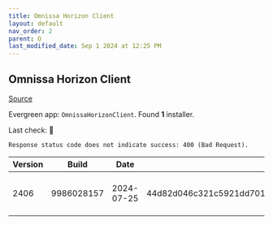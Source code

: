 ```yaml
---
title: Omnissa Horizon Client
layout: default
nav_order: 2
parent: O
last_modified_date: Sep 1 2024 at 12:25 PM
---
```


## Omnissa Horizon Client

[Source](https://customerconnect.omnissa.com/downloads/info/slug/desktop_end_user_computing/vmware_horizon_clients/horizon_8)

Evergreen app: `OmnissaHorizonClient`. Found **1** installer.

Last check: 🔴
```
Response status code does not indicate success: 400 (Bad Request).
```

| Version | Build      | Date       | Sha256                                                           | Type | URI                                                                                                                                                                                                                      |
| ------- | ---------- | ---------- | ---------------------------------------------------------------- | ---- | ------------------------------------------------------------------------------------------------------------------------------------------------------------------------------------------------------------------------ |
| 2406    | 9986028157 | 2024-07-25 | 44d82d046c321c5921dd7013b3a9a6d4eb55fdb84b477bdc80bd7b3a03824807 | exe  | [https://download3.omnissa.com/software/CART25FQ2_WIN_2406/VMware-Horizon-Client-2406-8.13.0-9986028157.exe](https://download3.omnissa.com/software/CART25FQ2_WIN_2406/VMware-Horizon-Client-2406-8.13.0-9986028157.exe) |
